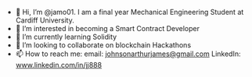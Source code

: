 - 👋 Hi, I’m @jamo01. I am a final year Mechanical Engineering Student at Cardiff University.
- 👀 I’m interested in becoming a Smart Contract Developer
- 🌱 I’m currently learning Solidity
- 💞️ I’m looking to collaborate on blockchain Hackathons
- 📫 How to reach me: 
email: johnsonarthurjames@gmail.com
LinkedIn: www.linkedin.com/in/jj888
